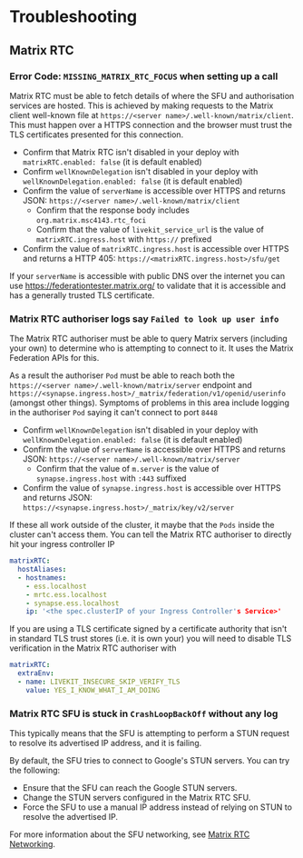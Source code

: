 <!--
Copyright 2025 New Vector Ltd

SPDX-License-Identifier: AGPL-3.0-only
-->

# Troubleshooting

## Matrix RTC

### Error Code: `MISSING_MATRIX_RTC_FOCUS` when setting up a call

Matrix RTC must be able to fetch details of where the SFU and authorisation services are hosted. This is achieved by making requests to the Matrix client well-known file at `https://<server name>/.well-known/matrix/client`. This must happen over a HTTPS connection and the browser must trust the TLS certificates presented for this connection.

- Confirm that Matrix RTC isn't disabled in your deploy with `matrixRTC.enabled: false` (it is default enabled)
- Confirm `wellKnownDelegation` isn't disabled in your deploy with `wellKnownDelegation.enabled: false` (it is default enabled)
- Confirm the value of `serverName` is accessible over HTTPS and returns JSON: `https://<server name>/.well-known/matrix/client`
  - Confirm that the response body includes `org.matrix.msc4143.rtc_foci`
  - Confirm that the value of `livekit_service_url` is the value of `matrixRTC.ingress.host` with `https://` prefixed
- Confirm the value of `matrixRTC.ingress.host` is accessible over HTTPS and returns a HTTP 405: `https://<matrixRTC.ingress.host>/sfu/get`

If your `serverName` is accessible with public DNS over the internet you can use https://federationtester.matrix.org/ to validate that it is accessible and has a generally trusted TLS certificate.

### Matrix RTC authoriser logs say `Failed to look up user info`

The Matrix RTC authoriser must be able to query Matrix servers (including your own) to determine who is attempting to connect to it. It uses the Matrix Federation APIs for this.

As a result the authoriser `Pod` must be able to reach both the `https://<server name>/.well-known/matrix/server` endpoint and `https://<synapse.ingress.host>/_matrix/federation/v1/openid/userinfo` (amongst other things). Symptoms of problems in this area include logging in the authoriser `Pod` saying it can't connect to port `8448`

- Confirm `wellKnownDelegation` isn't disabled in your deploy with `wellKnownDelegation.enabled: false` (it is default enabled)
- Confirm the value of `serverName` is accessible over HTTPS and returns JSON: `https://<server name>/.well-known/matrix/server`
  - Confirm that the value of `m.server` is the value of `synapse.ingress.host` with `:443` suffixed
- Confirm the value of `synapse.ingress.host` is accessible over HTTPS and returns JSON: `https://<synapse.ingress.host>/_matrix/key/v2/server`

If these all work outside of the cluster, it maybe that the `Pods` inside the cluster can't access them. You can tell the Matrix RTC authoriser to directly hit your ingress controller IP

```yaml
matrixRTC:
  hostAliases:
  - hostnames:
    - ess.localhost
    - mrtc.ess.localhost
    - synapse.ess.localhost
    ip: '<the spec.clusterIP of your Ingress Controller's Service>'
```

If you are using a TLS certificate signed by a certificate authority that isn't in standard TLS trust stores (i.e. it is own your) you will need to disable TLS verification in the Matrix RTC authoriser with

```yaml
matrixRTC:
  extraEnv:
  - name: LIVEKIT_INSECURE_SKIP_VERIFY_TLS
    value: YES_I_KNOW_WHAT_I_AM_DOING
```

### Matrix RTC SFU is stuck in `CrashLoopBackOff` without any log

This typically means that the SFU is attempting to perform a STUN request to resolve its advertised IP address, and it is failing.

By default, the SFU tries to connect to Google's STUN servers. You can try the following:

- Ensure that the SFU can reach the Google STUN servers.
- Change the STUN servers configured in the Matrix RTC SFU.
- Force the SFU to use a manual IP address instead of relying on STUN to resolve the advertised IP.

For more information about the SFU networking, see [Matrix RTC Networking](./advanced.md#networking).
